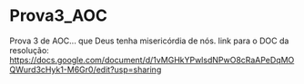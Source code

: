 # Prova3_AOC
Prova 3 de AOC... que Deus tenha misericórdia de nós.
link para o DOC da resolução: https://docs.google.com/document/d/1vMGHkYPwlsdNPwO8cRaAPeDqMOQWurd3cHyk1-M6Gr0/edit?usp=sharing
